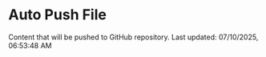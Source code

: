 # Auto Push File

Content that will be pushed to GitHub repository.
Last updated: 07/10/2025, 06:53:48 AM